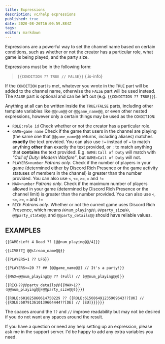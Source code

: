 ```yaml
---
title: Expressions
description: vc/help expressions
published: true
date: 2020-08-26T16:00:59.884Z
tags: 
editor: markdown
---
```


Expressions are a powerful way to set the channel name based on certain conditions, such as whether or not the creator has a particular role, what game is being played, and the party size.

Expressions must be in the following form:
>`{{CONDITION ?? TRUE // FALSE}}`
{.is-info}

If the `CONDITION` part is met, whatever you wrote in the `TRUE` part will be added to the channel name, otherwise the `FALSE` part will be used instead. The `FALSE` part is optional and can be left out (e.g. `{{CONDITION ?? TRUE}}`).

Anything at all can be written inside the `TRUE/FALSE` parts, including other template variables like `@@num@@` or `@@game_name@@`, or even other nested expressions, however only a certain things may be used as the `CONDITION`:

- `ROLE:role id`
Check whether or not the creator has a particular role.
- `GAME=game name`
Check if the game that users in the channel are playing (the same one that `@@game_name@@` returns, including aliases) matches **exactly** the text provided.
You can also use `!=` instead of `=` to match anything **other** than exactly the text provided, or `:` to match anything that **contains** the text provided. E.g. `GAME:Call of Duty` will match with *"Call of Duty: Modern Warfare"*, but `GAME=Call of Duty` will not.
- `PLAYERS>number`
 *Patrons only*. Check if the number of players in your game (determined either by Discord Rich Presence or the game activity statuses of members in the channel) is greater than the number provided. You can also use `<`, `<=`, `>=`, `=` and `!=`
- `MAX>number`
*Patrons only*. Check if the maximum number of players allowed in your game (determined by Discord Rich Presence or the channel limit) is greater than the number provided. You can also use `<`, `<=`, `>=`, `=` and `!=`
- `RICH`
 *Patrons only*. Whether or not the current game uses Discord Rich Presence, which means `@@num_playing@@`, `@@party_size@@`, `@@party_state@@`, and `@@party_details@@` should have reliable values.
 
##  EXAMPLES

`{{GAME:Left 4 Dead ?? [@@num_playing@@/4]}}`

`{{LIVE??🔴 @@stream_name@@}}`

`{{PLAYERS=1 ?? LFG}}`

`{{PLAYERS<=20 ?? ## [@@game_name@@] // It's a party!}}`

`{{MAX=@@num_playing@@ ?? (Full) // (@@num_playing@@)}}`

`{{RICH??@@party_details@@{{MAX>1?? (@@num_playing@@/@@party_size@@)}}}}`

`{{ROLE:601025860614750229 ?? {{ROLE:615086491235909643??[UK] // {{ROLE:607913610139664444??[DE] // [EU]}}}}}}`

The spaces around the `??` and `//` improve readability but may not be desired if you do not want any spaces around the result.

If you have a question or need any help setting up an expression, please ask me in the support server. I'd be happy to add any extra variables you need.